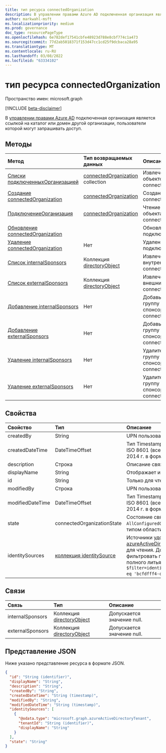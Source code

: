 ```yaml
---
title: тип ресурса connectedOrganization
description: В управлении правами Azure AD подключенная организация является ссылкой на каталог или домен другой организации, пользователи которой могут запрашивать доступ.
author: markwahl-msft
ms.localizationpriority: medium
ms.prod: governance
doc_type: resourcePageType
ms.openlocfilehash: 6e782def17541cbfe48923d788e8cbf774c1a473
ms.sourcegitcommit: 77d2ab5018371f153d47cc1cd25f9dcbaca28a95
ms.translationtype: MT
ms.contentlocale: ru-RU
ms.lasthandoff: 03/08/2022
ms.locfileid: "63334102"
---
```

# <a name="connectedorganization-resource-type"></a>тип ресурса connectedOrganization

Пространство имен: microsoft.graph

[!INCLUDE [beta-disclaimer](../../includes/beta-disclaimer.md)]

В [управлении правами Azure AD](entitlementmanagement-overview.md) подключенная организация является ссылкой на каталог или домен другой организации, пользователи которой могут запрашивать доступ.

## <a name="methods"></a>Методы

|Метод|Тип возвращаемых данных|Описание|
|:---|:---|:---|
|[Списки подключенныхОрганизацией](../api/entitlementmanagement-list-connectedorganizations.md) | [connectedOrganization](connectedorganization.md) collection | Извлечение списка объектов connectedOrganization. |
|[Создание connectedOrganization](../api/entitlementmanagement-post-connectedorganizations.md) | [connectedOrganization](connectedorganization.md) | Создание нового объекта connectedOrganization. |
|[ПодключениеОрганизация](../api/connectedorganization-get.md) | [connectedOrganization](connectedorganization.md) | Чтение свойств и связей объекта connectedOrganization. |
|[Обновление connectedOrganization](../api/connectedorganization-update.md) | | Обновление подключеннойорганизации. |
|[Удаление connectedOrganization](../api/connectedorganization-delete.md) |Нет | Удаление подключеннойорганизации. |
|[Список internalSponsors](../api/connectedorganization-list-internalsponsors.md) | Коллекция [directoryObject](directoryobject.md) | Извлечение списка внутренних спонсоров connectedOrganization. |
|[Список externalSponsors](../api/connectedorganization-list-externalsponsors.md) | Коллекция [directoryObject](directoryobject.md) | Извлечение списка внешних спонсоров connectedOrganization. |
|[Добавление internalSponsors](../api/connectedorganization-post-internalsponsors.md) | Нет | Добавьте пользователя или группу во внутренние спонсоры connectedOrganization. |
|[Добавление externalSponsors](../api/connectedorganization-post-externalsponsors.md) | Нет | Добавьте пользователя или группу к внешним спонсорам connectedOrganization. |
|[Удаление internalSponsors](../api/connectedorganization-delete-internalsponsors.md) | Нет | Удалите пользователя или группу из внутренних спонсоров connectedOrganization. |
|[Удаление externalSponsors](../api/connectedorganization-delete-externalsponsors.md) | Нет | Удалите пользователя или группу из внешних спонсоров connectedOrganization. |

## <a name="properties"></a>Свойства

|Свойство|Тип|Описание|
|:---|:---|:---|
|createdBy|String|UPN пользователя, создавшего этот ресурс. Только для чтения.|
|createdDateTime|DateTimeOffset|Тип Timestamp представляет сведения о времени и дате с использованием формата ISO 8601 (всегда применяется формат UTC). Например, значение полуночи 1 января 2014 г. в формате UTC: `2014-01-01T00:00:00Z`. Только для чтения.|
|description|Строка|Описание связанной организации.|
|displayName|String|Отображает имя подключенной организации. Поддерживает `$filter` (`eq`).|
|id|String| Только для чтения.|
|modifiedBy|Строка|UPN пользователя, который в последний раз изменил этот ресурс. Только для чтения.|
|modifiedDateTime|DateTimeOffset|Тип Timestamp представляет сведения о времени и дате с использованием формата ISO 8601 (всегда применяется формат UTC). Например, значение полуночи 1 января 2014 г. в формате UTC: `2014-01-01T00:00:00Z`. Только для чтения.|
|state|connectedOrganizationState|Состояние связанной организации определяет `AllConfiguredConnectedOrganizationSubjects` , применимы ли политики назначения с типом области запроса. Возможные значения: `configured`, `proposed`.|
|identitySources|[коллекция identitySource](identitySource.md)| Источники удостоверений в этой связанной организации, один из [azureActiveDirectoryTenant](azureactivedirectorytenant.md), [domainIdentitySource](domainidentitysource.md) или [externalDomainFederation](externaldomainfederation.md). Только для чтения. Допускается значение null. Поддерживает и `$select` `$filter`().`eq` Чтобы фильтровать полученные типы, необходимо объявить ресурс с использованием полного литья OData, `$filter=identitySources/any(is:is/microsoft.graph.azureActiveDirectoryTenant/tenantId eq 'bcfdfff4-cbc3-43f2-9000-ba7b7515054f')`например .|

## <a name="relationships"></a>Связи

|Связь|Тип|Описание|
|:---|:---|:---|
|internalSponsors| Коллекция [directoryObject](directoryobject.md)| Допускается значение null.|
|externalSponsors| Коллекция [directoryObject](directoryobject.md)| Допускается значение null.|

## <a name="json-representation"></a>Представление JSON

Ниже указано представление ресурса в формате JSON.

<!-- {
  "blockType": "resource",
  "keyProperty": "id",
  "@odata.type": "microsoft.graph.connectedOrganization",
  "baseType": "microsoft.graph.entity",
  "openType": false
}
-->

```json
{
  "id": "String (identifier)",
  "displayName": "String",
  "description": "String",
  "createdBy": "String",
  "createdDateTime": "String (timestamp)",
  "modifiedBy": "String",
  "modifiedDateTime": "String (timestamp)",
  "identitySources": [
    {
      "@odata.type": "microsoft.graph.azureActiveDirectoryTenant",
      "tenantId": "String (identifier)",
      "displayName": "String"
    }
  ],
  "state": "String"
}
```

<!-- uuid: 16cd6b66-4b1a-43a1-adaf-3a886856ed98
2019-02-04 14:57:30 UTC -->
<!-- {
  "type": "#page.annotation",
  "description": "connectedOrganization resource",
  "keywords": "",
  "section": "documentation",
  "tocPath": ""
}-->


